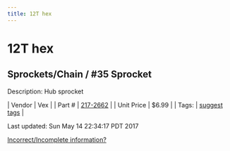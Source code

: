 ```yaml
---
title: 12T hex
---
```


# 12T hex
## Sprockets/Chain / #35 Sprocket
Description: 	Hub sprocket 

| Vendor | Vex | 
| Part # | [217-2662](http://www.vexrobotics.com/vexpro/motion/sprockets-and-chain/35-sprockets.html) | 
| Unit Price | $6.99 | 
| Tags: | [suggest tags](https://docs.google.com/forms/d/e/1FAIpQLSeWyY8v3RgOty-MyWmh9U0iivNYN_molChYyS-0U-o-kOAv_g/viewform) | 

Last updated: Sun May 14 22:34:17 PDT 2017

 [Incorrect/Incomplete information?](https://docs.google.com/forms/d/e/1FAIpQLSeWyY8v3RgOty-MyWmh9U0iivNYN_molChYyS-0U-o-kOAv_g/viewform)